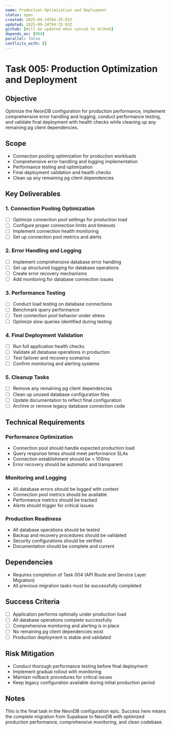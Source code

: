 ```yaml
---
name: Production Optimization and Deployment
status: open
created: 2025-09-24T04:35:03Z
updated: 2025-09-24T04:35:03Z
github: [Will be updated when synced to GitHub]
depends_on: [004]
parallel: false
conflicts_with: []
---
```


# Task 005: Production Optimization and Deployment

## Objective
Optimize the NeonDB configuration for production performance, implement comprehensive error handling and logging, conduct performance testing, and validate final deployment with health checks while cleaning up any remaining pg client dependencies.

## Scope
- Connection pooling optimization for production workloads
- Comprehensive error handling and logging implementation
- Performance testing and optimization
- Final deployment validation and health checks
- Clean up any remaining pg client dependencies

## Key Deliverables

### 1. Connection Pooling Optimization
- [ ] Optimize connection pool settings for production load
- [ ] Configure proper connection limits and timeouts
- [ ] Implement connection health monitoring
- [ ] Set up connection pool metrics and alerts

### 2. Error Handling and Logging
- [ ] Implement comprehensive database error handling
- [ ] Set up structured logging for database operations
- [ ] Create error recovery mechanisms
- [ ] Add monitoring for database connection issues

### 3. Performance Testing
- [ ] Conduct load testing on database connections
- [ ] Benchmark query performance
- [ ] Test connection pool behavior under stress
- [ ] Optimize slow queries identified during testing

### 4. Final Deployment Validation
- [ ] Run full application health checks
- [ ] Validate all database operations in production
- [ ] Test failover and recovery scenarios
- [ ] Confirm monitoring and alerting systems

### 5. Cleanup Tasks
- [ ] Remove any remaining pg client dependencies
- [ ] Clean up unused database configuration files
- [ ] Update documentation to reflect final configuration
- [ ] Archive or remove legacy database connection code

## Technical Requirements

### Performance Optimization
- Connection pool should handle expected production load
- Query response times should meet performance SLAs
- Connection establishment should be < 100ms
- Error recovery should be automatic and transparent

### Monitoring and Logging
- All database errors should be logged with context
- Connection pool metrics should be available
- Performance metrics should be tracked
- Alerts should trigger for critical issues

### Production Readiness
- All database operations should be tested
- Backup and recovery procedures should be validated
- Security configurations should be verified
- Documentation should be complete and current

## Dependencies
- Requires completion of Task 004 (API Route and Service Layer Migration)
- All previous migration tasks must be successfully completed

## Success Criteria
- [ ] Application performs optimally under production load
- [ ] All database operations complete successfully
- [ ] Comprehensive monitoring and alerting is in place
- [ ] No remaining pg client dependencies exist
- [ ] Production deployment is stable and validated

## Risk Mitigation
- Conduct thorough performance testing before final deployment
- Implement gradual rollout with monitoring
- Maintain rollback procedures for critical issues
- Keep legacy configuration available during initial production period

## Notes
This is the final task in the NeonDB configuration epic. Success here means the complete migration from Supabase to NeonDB with optimized production performance, comprehensive monitoring, and clean codebase.